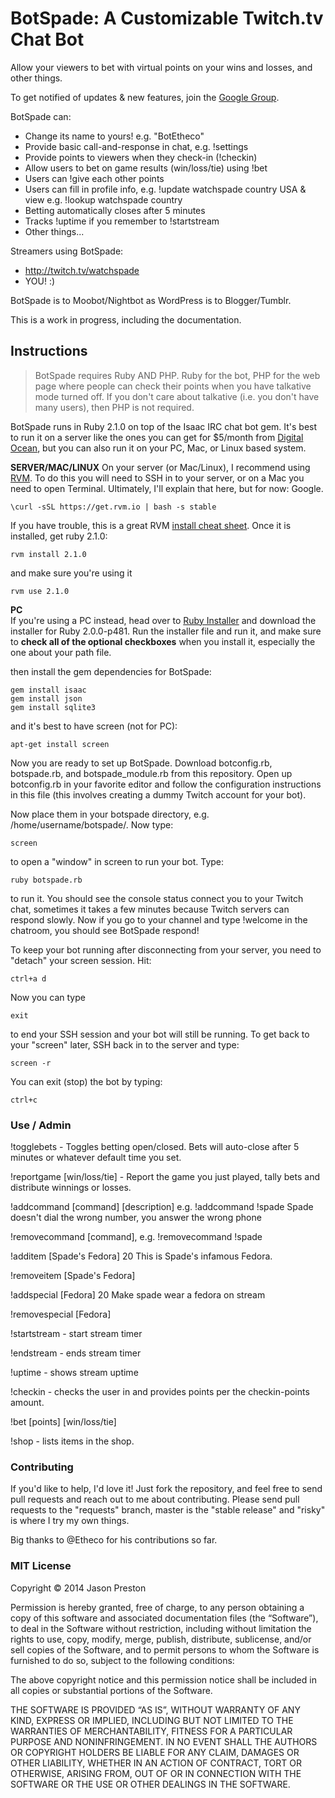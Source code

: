 # BotSpade: A Customizable Twitch.tv Chat Bot

Allow your viewers to bet with virtual points on your wins and losses, and other things.

To get notified of updates & new features, join the [Google Group](https://groups.google.com/forum/#!forum/botspade).

BotSpade can:
* Change its name to yours! e.g. "BotEtheco"
* Provide basic call-and-response in chat, e.g. !settings
* Provide points to viewers when they check-in (!checkin)
* Allow users to bet on game results (win/loss/tie) using !bet
* Users can !give each other points
* Users can fill in profile info, e.g. !update watchspade country USA & view e.g. !lookup watchspade country
* Betting automatically closes after 5 minutes
* Tracks !uptime if you remember to !startstream
* Other things...


Streamers using BotSpade:
* http://twitch.tv/watchspade
* YOU! :)

BotSpade is to Moobot/Nightbot as WordPress is to Blogger/Tumblr.

This is a work in progress, including the documentation. 

## Instructions

> BotSpade requires Ruby AND PHP. Ruby for the bot, PHP for the web page where people can check their points when you have talkative mode turned off. If you don't care about talkative (i.e. you don't have many users), then PHP is not required.

BotSpade runs in Ruby 2.1.0 on top of the Isaac IRC chat bot gem. It's best to run it on a server like the ones you can get for $5/month from [Digital Ocean](http://digitalocean.com), but you can also run it on your PC, Mac, or Linux based system. 

**SERVER/MAC/LINUX**
On your server (or Mac/Linux), I recommend using [RVM](http://rvm.io). To do this you will need to SSH in to your server, or on a Mac you need to open Terminal. Ultimately, I'll explain that here, but for now: Google. 

	\curl -sSL https://get.rvm.io | bash -s stable
	
If you have trouble, this is a great RVM [install cheat sheet](http://cheat.errtheblog.com/s/rvm). Once it is installed, get ruby 2.1.0:

	rvm install 2.1.0
	
and make sure you're using it

	rvm use 2.1.0
	
**PC**	
If you're using a PC instead, head over to [Ruby Installer](http://rubyinstaller.org/downloads/) and download the installer for Ruby 2.0.0-p481. Run the installer file and run it, and make sure to **check all of the optional checkboxes** when you install it, especially the one about your path file. 	
	
then install the gem dependencies for BotSpade:

	gem install isaac
	gem install json
	gem install sqlite3
	
and it's best to have screen (not for PC):

	apt-get install screen
	
Now you are ready to set up BotSpade. Download botconfig.rb, botspade.rb, and botspade_module.rb from this repository. Open up botconfig.rb in your favorite editor and follow the configuration instructions in this file (this involves creating a dummy Twitch account for your bot). 

Now place them in your botspade directory, e.g. /home/username/botspade/. Now type:

	screen
	
to open a "window" in screen to run your bot. Type:

	ruby botspade.rb 

to run it. You should see the console status connect you to your Twitch chat, sometimes it takes a few minutes because Twitch servers can respond slowly. Now if you go to your channel and type !welcome in the chatroom, you should see BotSpade respond!

To keep your bot running after disconnecting from your server, you need to "detach" your screen session. Hit:

	ctrl+a d
	
Now you can type 

	exit

to end your SSH session and your bot will still be running. To get back to your "screen" later, SSH back in to the server and type:

	screen -r
	
You can exit (stop) the bot by typing:

	ctrl+c

### Use / Admin

!togglebets - Toggles betting open/closed. Bets will auto-close after 5 minutes or whatever default time you set.

!reportgame [win/loss/tie] - Report the game you just played, tally bets and distribute winnings or losses. 

!addcommand [command] [description] e.g.
!addcommand !spade Spade doesn't dial the wrong number, you answer the wrong phone

!removecommand [command], e.g. !removecommand !spade

!additem [Spade's Fedora] 20 This is Spade's infamous Fedora.

!removeitem [Spade's Fedora]

!addspecial [Fedora] 20 Make spade wear a fedora on stream

!removespecial [Fedora]

!startstream - start stream timer

!endstream - ends stream timer

!uptime - shows stream uptime

!checkin - checks the user in and provides points per the checkin-points amount.

!bet [points] [win/loss/tie]

!shop - lists items in the shop.

### Contributing

If you'd like to help, I'd love it! Just fork the repository, and feel free to send pull requests and reach out to me about contributing. Please send pull requests to the "requests" branch, master is the "stable release" and "risky" is where I try my own things. 

Big thanks to @Etheco for his contributions so far. 

### MIT License

Copyright © 2014 Jason Preston

Permission is hereby granted, free of charge, to any person obtaining a copy of this software and associated documentation files (the “Software”), to deal in the Software without restriction, including without limitation the rights to use, copy, modify, merge, publish, distribute, sublicense, and/or sell copies of the Software, and to permit persons to whom the Software is furnished to do so, subject to the following conditions:

The above copyright notice and this permission notice shall be included in all copies or substantial portions of the Software.

THE SOFTWARE IS PROVIDED “AS IS”, WITHOUT WARRANTY OF ANY KIND, EXPRESS OR IMPLIED, INCLUDING BUT NOT LIMITED TO THE WARRANTIES OF MERCHANTABILITY, FITNESS FOR A PARTICULAR PURPOSE AND NONINFRINGEMENT. IN NO EVENT SHALL THE AUTHORS OR COPYRIGHT HOLDERS BE LIABLE FOR ANY CLAIM, DAMAGES OR OTHER LIABILITY, WHETHER IN AN ACTION OF CONTRACT, TORT OR OTHERWISE, ARISING FROM, OUT OF OR IN CONNECTION WITH THE SOFTWARE OR THE USE OR OTHER DEALINGS IN THE SOFTWARE.